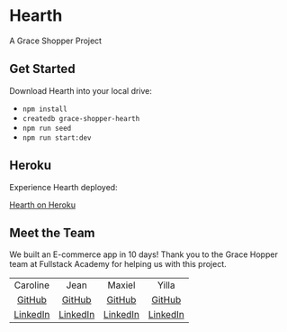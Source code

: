 # Hearth

A Grace Shopper Project

## Get Started

Download Hearth into your local drive:

- `npm install`
- `createdb grace-shopper-hearth`
- `npm run seed`
- `npm run start:dev`

## Heroku

Experience Hearth deployed:

<a href='https://grace-shopper-hearth.herokuapp.com/'>Hearth on Heroku</a>

## Meet the Team

We built an E-commerce app in 10 days! Thank you to the Grace Hopper team at Fullstack Academy for helping us with this project.

<table style="text-align: center;">
<tr>
<td>Caroline</td>
<td>Jean</td>
<td>Maxiel</td>
<td>Yilla</td>
</tr>
<tr>
<td><a href="https://github.com/spieziocaroline">GitHub</a></td>
<td><a href="https://github.com/chow1111">GitHub</a></td>
<td><a href="https://github.com/MaxielMrvaljevic">GitHub</a></td>
<td><a href="https://github.com/yillachen">GitHub</a></td>
</tr>
<tr>
<td><a href="https://www.linkedin.com/in/caroline-spiezio-89652a99/">LinkedIn</a></td>
<td><a href="https://www.linkedin.com/in/jean-chow/">LinkedIn</a></td>
<td><a href="https://www.linkedin.com/in/maxielmrvaljevic/">LinkedIn</a></td>
<td><a href="https://www.linkedin.com/in/yilla-chen/">LinkedIn</a></td>
</tr>
</table>
